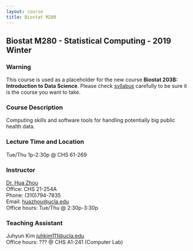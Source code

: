 ```yaml
---
layout: course
title: Biostat M280
---
```


## Biostat M280 - Statistical Computing - 2019 Winter

### Warning

This course is used as a placeholder for the new course **Biostat 203B: Introduction to Data Science**. Please check [syllabus](./syllabus.html) carefully to be sure it is the course you want to take.  

### Course Description

Computing skills and software tools for handling potentially big public health data.   

### Lecture Time and Location

Tue/Thu 1p-2:30p @ CHS 61-269    

### Instructor

[Dr. Hua Zhou](http://hua-zhou.github.io/)  
Office: CHS 21-254A  
Phone: (310)794-7835  
Email: <huazhou@ucla.edu>  
Office hours: Tue/Thu @ 2:30p-3:30p

### Teaching Assistant

Juhyun Kim <juhkim111@ucla.edu>  
Office hours: ??? @ CHS A1-241 (Computer Lab)   
